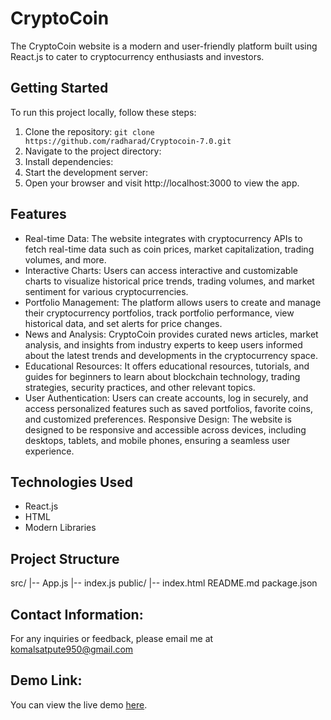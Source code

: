 # CryptoCoin 

The CryptoCoin website is a modern and user-friendly platform built using React.js to cater to cryptocurrency enthusiasts and investors. 

## Getting Started

To run this project locally, follow these steps:

1. Clone the repository: `git clone https://github.com/radharad/Cryptocoin-7.0.git `
2. Navigate to the project directory:
3. Install dependencies:
4. Start the development server:
5. Open your browser and visit http://localhost:3000 to view the app.

## Features

- Real-time Data: The website integrates with cryptocurrency APIs to fetch real-time data such as coin prices, market capitalization, trading volumes, and more.
- Interactive Charts: Users can access interactive and customizable charts to visualize historical price trends, trading volumes, and market sentiment for various 
  cryptocurrencies.
- Portfolio Management: The platform allows users to create and manage their cryptocurrency portfolios, track portfolio performance, view historical data, and set alerts for 
  price changes.
- News and Analysis: CryptoCoin provides curated news articles, market analysis, and insights from industry experts to keep users informed about the latest trends and 
  developments in the cryptocurrency space.
- Educational Resources: It offers educational resources, tutorials, and guides for beginners to learn about blockchain technology, trading strategies, security practices, and 
  other relevant topics.
- User Authentication: Users can create accounts, log in securely, and access personalized features such as saved portfolios, favorite coins, and customized preferences.
  Responsive Design: The website is designed to be responsive and accessible across devices, including desktops, tablets, and mobile phones, ensuring a seamless user 
  experience.

## Technologies Used

- React.js
- HTML
- Modern Libraries

## Project Structure

src/
|-- App.js
|-- index.js
public/
|-- index.html
README.md
package.json

## Contact Information:
For any inquiries or feedback, please email me at komalsatpute950@gmail.com

## Demo Link:
You can view the live demo [here](https://peaceful-frangollo-d68ea8.netlify.app).
